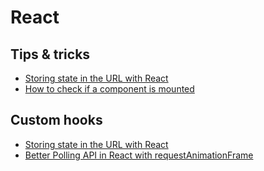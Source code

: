 # React

## Tips & tricks

- [Storing state in the URL with React](https://pierrehedkvist.com/posts/react-state-url?slider=20&boolean=false)
- [How to check if a component is mounted](https://medium.com/@martik/how-to-check-if-a-component-is-mounted-be74e645b6a3)

## Custom hooks

- [Storing state in the URL with React](https://pierrehedkvist.com/posts/react-state-url?slider=20&boolean=false)
- [Better Polling API in React with requestAnimationFrame](https://javascript.plainenglish.io/better-polling-api-in-react-with-requestanimationframe-983d02ff048)
